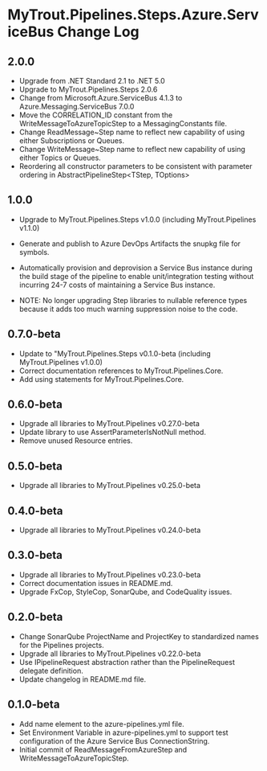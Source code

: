 # MyTrout.Pipelines.Steps.Azure.ServiceBus Change Log

## 2.0.0
 - Upgrade from .NET Standard 2.1 to .NET 5.0
 - Upgrade to MyTrout.Pipelines.Steps 2.0.6
 - Change from Microsoft.Azure.ServiceBus 4.1.3 to Azure.Messaging.ServiceBus 7.0.0
 - Move the CORRELATION_ID constant from the WriteMessageToAzureTopicStep to a MessagingConstants file.
 - Change ReadMessage~Step name to reflect new capability of using either Subscriptions or Queues.
 - Change WriteMessage~Step name to reflect new capability of using either Topics or Queues.
 - Reordering all constructor parameters to be consistent with parameter ordering in AbstractPipelineStep<TStep, TOptions>

## 1.0.0
- Upgrade to MyTrout.Pipelines.Steps v1.0.0 (including MyTrout.Pipelines v1.1.0)
- Generate and publish to Azure DevOps Artifacts the snupkg file for symbols.
- Automatically provision and deprovision a Service Bus instance during the build stage of the pipeline to enable unit/integration testing without incurring 24-7 costs of maintaining a Service Bus instance.

- NOTE: No longer upgrading Step libraries to nullable reference types because it adds too much warning suppression noise to the code.

## 0.7.0-beta
- Update to "MyTrout.Pipelines.Steps v0.1.0-beta (including MyTrout.Pipelines v1.0.0)
- Correct documentation references to MyTrout.Pipelines.Core.
- Add using statements for MyTrout.Pipelines.Core.

## 0.6.0-beta
- Upgrade all libraries to MyTrout.Pipelines v0.27.0-beta
- Update library to use AssertParameterIsNotNull<T> method.
- Remove unused Resource entries.

## 0.5.0-beta
- Upgrade all libraries to MyTrout.Pipelines v0.25.0-beta

## 0.4.0-beta
- Upgrade all libraries to MyTrout.Pipelines v0.24.0-beta

## 0.3.0-beta
- Upgrade all libraries to MyTrout.Pipelines v0.23.0-beta
- Correct documentation issues in README.md.
- Upgrade FxCop, StyleCop, SonarQube, and CodeQuality issues.

## 0.2.0-beta
- Change SonarQube ProjectName and ProjectKey to standardized names for the Pipelines projects.
- Upgrade all libraries to MyTrout.Pipelines v0.22.0-beta
- Use IPipelineRequest abstraction rather than the PipelineRequest delegate definition.
- Update changelog in README.md file.

## 0.1.0-beta
- Add name element to the azure-pipelines.yml file.
- Set Environment Variable in azure-pipelines.yml to support test configuration of the Azure Service Bus ConnectionString.
- Initial commit of ReadMessageFromAzureStep and WriteMessageToAzureTopicStep.

